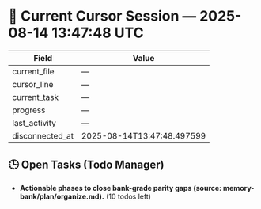 # 📝 Current Cursor Session — 2025-08-14 13:47:48 UTC

| Field | Value |
|-------|-------|
| current_file | — |
| cursor_line | — |
| current_task | — |
| progress | — |
| last_activity | — |
| disconnected_at | 2025-08-14T13:47:48.497599 |

## 🕒 Open Tasks (Todo Manager)
- **Actionable phases to close bank-grade parity gaps (source: memory-bank/plan/organize.md).** (10 todos left)
